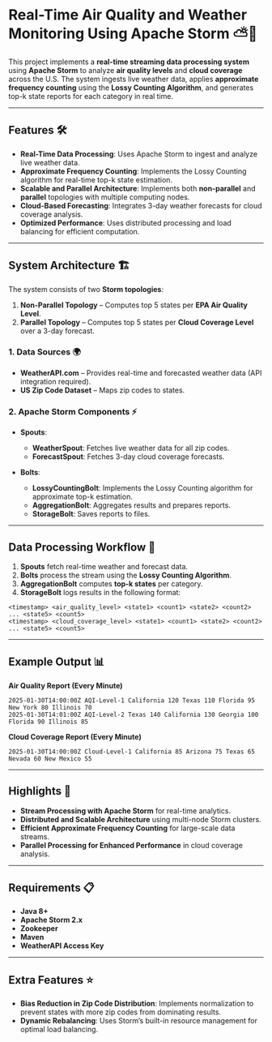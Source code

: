 # **Real-Time Air Quality and Weather Monitoring Using Apache Storm ⛅🚀**

This project implements a **real-time streaming data processing system** using **Apache Storm** to analyze **air quality levels** and **cloud coverage** across the U.S. The system ingests live weather data, applies **approximate frequency counting** using the **Lossy Counting Algorithm**, and generates top-k state reports for each category in real time.

---

## **Features 🛠️**
- **Real-Time Data Processing**: Uses Apache Storm to ingest and analyze live weather data.
- **Approximate Frequency Counting**: Implements the Lossy Counting algorithm for real-time top-k state estimation.
- **Scalable and Parallel Architecture**: Implements both **non-parallel** and **parallel** topologies with multiple computing nodes.
- **Cloud-Based Forecasting**: Integrates 3-day weather forecasts for cloud coverage analysis.
- **Optimized Performance**: Uses distributed processing and load balancing for efficient computation.

---

## **System Architecture 🏗️**
The system consists of two **Storm topologies**:
1. **Non-Parallel Topology** – Computes top 5 states per **EPA Air Quality Level**.
2. **Parallel Topology** – Computes top 5 states per **Cloud Coverage Level** over a 3-day forecast.

### **1. Data Sources 🌍**
- **WeatherAPI.com** – Provides real-time and forecasted weather data (API integration required).
- **US Zip Code Dataset** – Maps zip codes to states.

### **2. Apache Storm Components ⚡**
- **Spouts**:
  - **WeatherSpout**: Fetches live weather data for all zip codes.
  - **ForecastSpout**: Fetches 3-day cloud coverage forecasts.
  
- **Bolts**:
  - **LossyCountingBolt**: Implements the Lossy Counting algorithm for approximate top-k estimation.
  - **AggregationBolt**: Aggregates results and prepares reports.
  - **StorageBolt**: Saves reports to files.

---

## **Data Processing Workflow 🔄**
1. **Spouts** fetch real-time weather and forecast data.
2. **Bolts** process the stream using the **Lossy Counting Algorithm**.
3. **AggregationBolt** computes **top-k states** per category.
4. **StorageBolt** logs results in the following format:

```plaintext
<timestamp> <air_quality_level> <state1> <count1> <state2> <count2> ... <state5> <count5>
<timestamp> <cloud_coverage_level> <state1> <count1> <state2> <count2> ... <state5> <count5>
```

---

## **Example Output 📊**
**Air Quality Report (Every Minute)**
```plaintext
2025-01-30T14:00:00Z AQI-Level-1 California 120 Texas 110 Florida 95 New York 80 Illinois 70
2025-01-30T14:01:00Z AQI-Level-2 Texas 140 California 130 Georgia 100 Florida 90 Illinois 85
```

**Cloud Coverage Report (Every Minute)**
```plaintext
2025-01-30T14:00:00Z Cloud-Level-1 California 85 Arizona 75 Texas 65 Nevada 60 New Mexico 55
```

---

## **Highlights 🌟**
- **Stream Processing with Apache Storm** for real-time analytics.
- **Distributed and Scalable Architecture** using multi-node Storm clusters.
- **Efficient Approximate Frequency Counting** for large-scale data streams.
- **Parallel Processing for Enhanced Performance** in cloud coverage analysis.

---

## **Requirements 📋**
- **Java 8+**
- **Apache Storm 2.x**
- **Zookeeper**
- **Maven**
- **WeatherAPI Access Key**

---

## **Extra Features ⭐**
- **Bias Reduction in Zip Code Distribution**: Implements normalization to prevent states with more zip codes from dominating results.
- **Dynamic Rebalancing**: Uses Storm’s built-in resource management for optimal load balancing.
